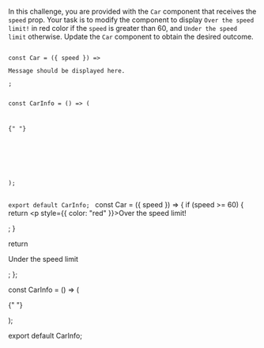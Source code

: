 In this challenge, you are provided with the `Car` component that receives the `speed` prop. Your task is to modify the component to display `Over the speed limit!` in red color if the `speed` is greater than 60, and `Under the speed limit` otherwise. Update the `Car` component to obtain the desired outcome.

<codeblock language="reactjs" type="exercise" testMode="fixedInput">
<code>
const Car = ({ speed }) => <p>Message should be displayed here.</p>;

const CarInfo = () => (

{" "}
<div>
  <Car speed={58} />
  <Car speed={90} />
  <Car speed={20} />
</div>
);

export default CarInfo;
</code>
<solution>
const Car = ({ speed }) => {
  if (speed >= 60) {
    return <p style={{ color: "red" }}>Over the speed limit!</p>;
  }

return <p>Under the speed limit</p>;
};

const CarInfo = () => (

{" "}
<div>
  <Car speed={58} />
  <Car speed={90} />
  <Car speed={20} />
</div>
);

export default CarInfo;
</solution>
</codeblock>
